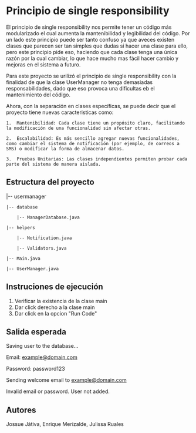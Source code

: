 
# Principio de single responsibility #

  El principio de single responsibility nos permite tener un código más modularizado el cual aumenta la mantenibilidad y legibilidad del código. Por un lado este principio puede ser tanto confuso ya que aveces   existen clases que parecen ser tan simples que dudas si hacer una clase para ello, pero este principio pide eso, haciendo que cada clase tenga una única razón por la cual cambiar, lo que hace mucho mas fácil hacer cambio y mejoras en el sistema a futuro.
  
  Para este proyecto se urilizó el principio de single responsibility con la finalidad de que la clase UserManager no tenga demasiadas responsabilidades, dado que eso provoca una dificultas eb el mantenimiento del código. 
  
  Ahora, con la separación en clases específicas, se puede decir que el proyecto tiene nuevas caracteristicas como:
   
    1.	Mantenibilidad: Cada clase tiene un propósito claro, facilitando la modificación de una funcionalidad sin afectar otras.
   
    2.	Escalabilidad: Es más sencillo agregar nuevas funcionalidades, como cambiar el sistema de notificación (por ejemplo, de correos a SMS) o modificar la forma de almacenar datos.
   
    3.	Pruebas Unitarias: Las clases independientes permiten probar cada parte del sistema de manera aislada.

## Estructura del proyecto ##

|-- usermanager
   
    |-- database
    
        |-- ManagerDatabase.java
        
    |-- helpers
    
        |-- Notification.java
        
        |-- Validators.java
        
    |-- Main.java
    
    |-- UserManager.java
    
## Instruciones de ejecución ##

  1. Verificar la existencia de la clase main
  2. Dar click derecho a la clase main
  3. Dar click en la opcion "Run Code"
     
## Salida esperada ##

  Saving user to the database...
  
  Email: example@domain.com
  
  Password: password123
  
  Sending welcome email to example@domain.com
  
  Invalid email or password. User not added.

  ## Autores ##
  
  Jossue Játiva, Enrique Merizalde, Julissa Ruales

